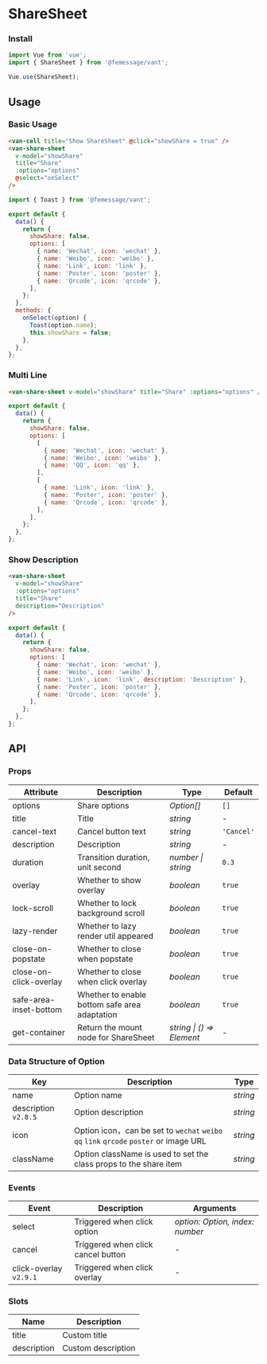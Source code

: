 # ShareSheet

### Install

```js
import Vue from 'vue';
import { ShareSheet } from '@femessage/vant';

Vue.use(ShareSheet);
```

## Usage

### Basic Usage

```html
<van-cell title="Show ShareSheet" @click="showShare = true" />
<van-share-sheet
  v-model="showShare"
  title="Share"
  :options="options"
  @select="onSelect"
/>
```

```js
import { Toast } from '@femessage/vant';

export default {
  data() {
    return {
      showShare: false,
      options: [
        { name: 'Wechat', icon: 'wechat' },
        { name: 'Weibo', icon: 'weibo' },
        { name: 'Link', icon: 'link' },
        { name: 'Poster', icon: 'poster' },
        { name: 'Qrcode', icon: 'qrcode' },
      ],
    };
  },
  methods: {
    onSelect(option) {
      Toast(option.name);
      this.showShare = false;
    },
  },
};
```

### Multi Line

```html
<van-share-sheet v-model="showShare" title="Share" :options="options" />
```

```js
export default {
  data() {
    return {
      showShare: false,
      options: [
        [
          { name: 'Wechat', icon: 'wechat' },
          { name: 'Weibo', icon: 'weibo' },
          { name: 'QQ', icon: 'qq' },
        ],
        [
          { name: 'Link', icon: 'link' },
          { name: 'Poster', icon: 'poster' },
          { name: 'Qrcode', icon: 'qrcode' },
        ],
      ],
    };
  },
};
```

### Show Description

```html
<van-share-sheet
  v-model="showShare"
  :options="options"
  title="Share"
  description="Description"
/>
```

```js
export default {
  data() {
    return {
      showShare: false,
      options: [
        { name: 'Wechat', icon: 'wechat' },
        { name: 'Weibo', icon: 'weibo' },
        { name: 'Link', icon: 'link', description: 'Description' },
        { name: 'Poster', icon: 'poster' },
        { name: 'Qrcode', icon: 'qrcode' },
      ],
    };
  },
};
```

## API

### Props

| Attribute | Description | Type | Default |
| --- | --- | --- | --- |
| options | Share options | _Option[]_ | `[]` |
| title | Title | _string_ | - |
| cancel-text | Cancel button text | _string_ | `'Cancel'` |
| description | Description | _string_ | - |
| duration | Transition duration, unit second | _number \| string_ | `0.3` |
| overlay | Whether to show overlay | _boolean_ | `true` |
| lock-scroll | Whether to lock background scroll | _boolean_ | `true` |
| lazy-render | Whether to lazy render util appeared | _boolean_ | `true` |
| close-on-popstate | Whether to close when popstate | _boolean_ | `true` |
| close-on-click-overlay | Whether to close when click overlay | _boolean_ | `true` |
| safe-area-inset-bottom | Whether to enable bottom safe area adaptation | _boolean_ | `true` |
| get-container | Return the mount node for ShareSheet | _string \| () => Element_ | - |

### Data Structure of Option

| Key | Description | Type |
| --- | --- | --- |
| name | Option name | _string_ |
| description `v2.8.5` | Option description | _string_ |
| icon | Option icon，can be set to `wechat` `weibo` `qq` `link` `qrcode` `poster` or image URL | _string_ |
| className | Option className is used to set the class props to the share item | _string_ |

### Events

| Event | Description | Arguments |
| --- | --- | --- |
| select | Triggered when click option | _option: Option, index: number_ |
| cancel | Triggered when click cancel button | - |
| click-overlay `v2.9.1` | Triggered when click overlay | - |

### Slots

| Name        | Description        |
| ----------- | ------------------ |
| title       | Custom title       |
| description | Custom description |
